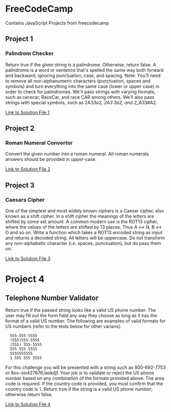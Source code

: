# FreeCodeCamp
Contains JavaScript Projects from freecodecamp 

## Project 1
### Palindrom Checker
Return true if the given string is a palindrome. Otherwise, return false.
A palindrome is a word or sentence that's spelled the same way both forward and backward, ignoring punctuation, case, and spacing.
Note: You'll need to remove all non-alphanumeric characters (punctuation, spaces and symbols) and turn everything into the same case (lower or upper case) in order to check for palindromes.
We'll pass strings with varying formats, such as racecar, RaceCar, and race CAR among others.
We'll also pass strings with special symbols, such as 2A3*3a2, 2A3 3a2, and 2_A3*3#A2.

[Link to Solution File 1](./src/PalindromeChecker.js)

## Project 2
### Roman Numeral Convertor
Convert the given number into a roman numeral.
All roman numerals answers should be provided in upper-case.

[Link to Solution File 2](./src/RomanNumeralConverter.js)

## Project 3
### Caesars Cipher
One of the simplest and most widely known ciphers is a Caesar cipher, also known as a shift cipher.
In a shift cipher the meanings of the letters are shifted by some set amount.
A common modern use is the ROT13 cipher, where the values of the letters are shifted by 13 places. Thus A ↔ N, B ↔ O and so on.
Write a function which takes a ROT13 encoded string as input and returns a decoded string.
All letters will be uppercase. Do not transform any non-alphabetic character (i.e. spaces, punctuation), but do pass them on.

[Link to Solution File 3](./src/CaesarsCipher.js)

# Project 4
## Telephone Number Validator
Return true if the passed string looks like a valid US phone number.
The user may fill out the form field any way they choose as long as it has the format of a valid US number. 
The following are examples of valid formats for US numbers (refer to the tests below for other varians):

      555-555-5555
      (555)555-5555
      (555) 555-5555
      555 555 5555
      5555555555
      1 555 555 5555
      
For this challenge you will be presented with a string such as 800-692-7753 or 8oo-six427676;laskdjf. 
Your job is to validate or reject the US phone number based on any combination of the formats provided above.
The area code is required. If the country code is provided, you must confirm that the country code is 1. 
Return true if the string is a valid US phone number; otherwise return false.

[Link to Solution File 4](./src/TelephoneNumberValidator.js)
